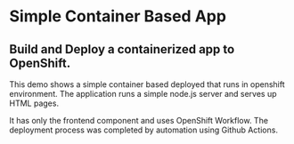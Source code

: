 # Simple Container Based App 

## Build and Deploy a containerized app to OpenShift. 

This demo shows a simple container based deployed that runs in openshift environment.
The application runs a simple node.js server and serves up HTML pages. 

It has only the frontend component and uses OpenShift Workflow.
The deployment process was completed by automation using Github Actions.